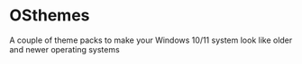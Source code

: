 # OSthemes
A couple of theme packs to make your Windows 10/11 system look like older and newer operating systems
